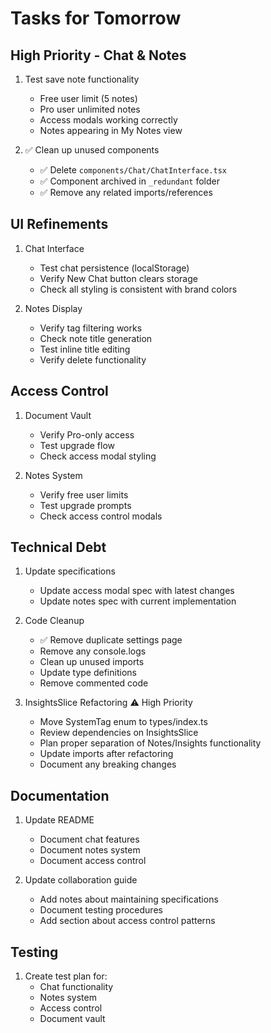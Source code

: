 # Tasks for Tomorrow

## High Priority - Chat & Notes

1. Test save note functionality

   - Free user limit (5 notes)
   - Pro user unlimited notes
   - Access modals working correctly
   - Notes appearing in My Notes view

2. ✅ Clean up unused components
   - ✅ Delete `components/Chat/ChatInterface.tsx`
   - ✅ Component archived in `_redundant` folder
   - ✅ Remove any related imports/references

## UI Refinements

1. Chat Interface

   - Test chat persistence (localStorage)
   - Verify New Chat button clears storage
   - Check all styling is consistent with brand colors

2. Notes Display
   - Verify tag filtering works
   - Check note title generation
   - Test inline title editing
   - Verify delete functionality

## Access Control

1. Document Vault

   - Verify Pro-only access
   - Test upgrade flow
   - Check access modal styling

2. Notes System
   - Verify free user limits
   - Test upgrade prompts
   - Check access control modals

## Technical Debt

1. Update specifications

   - Update access modal spec with latest changes
   - Update notes spec with current implementation

2. Code Cleanup

   - ✅ Remove duplicate settings page
   - Remove any console.logs
   - Clean up unused imports
   - Update type definitions
   - Remove commented code

3. InsightsSlice Refactoring ⚠️ High Priority
   - Move SystemTag enum to types/index.ts
   - Review dependencies on InsightsSlice
   - Plan proper separation of Notes/Insights functionality
   - Update imports after refactoring
   - Document any breaking changes

## Documentation

1. Update README

   - Document chat features
   - Document notes system
   - Document access control

2. Update collaboration guide
   - Add notes about maintaining specifications
   - Document testing procedures
   - Add section about access control patterns

## Testing

1. Create test plan for:
   - Chat functionality
   - Notes system
   - Access control
   - Document vault
